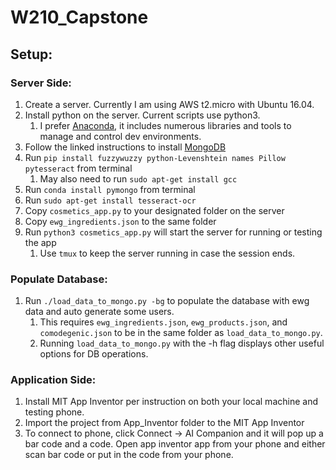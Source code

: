 # W210_Capstone

## Setup:

### Server Side:
1. Create a server. Currently I am using AWS t2.micro with Ubuntu 16.04.
1. Install python on the server. Current scripts use python3.
    1.  I prefer [Anaconda](https://www.anaconda.com/download), it includes numerous libraries and tools to manage and control dev environments.
1. Follow the linked instructions to install [MongoDB](https://docs.mongodb.com/getting-started/shell/tutorial/install-mongodb-on-ubuntu/)
1. Run `pip install fuzzywuzzy python-Levenshtein names Pillow pytesseract` from terminal
    1.  May also need to run `sudo apt-get install gcc`
1. Run `conda install pymongo` from terminal
1. Run `sudo apt-get install tesseract-ocr`
1. Copy `cosmetics_app.py` to your designated folder on the server
1. Copy `ewg_ingredients.json` to the same folder
1. Run `python3 cosmetics_app.py` will start the server for running or testing the app
    1. Use `tmux` to keep the server running in case the session ends.

### Populate Database:
1. Run `./load_data_to_mongo.py -bg` to populate the database with ewg data and auto generate some users.
    1. This requires `ewg_ingredients.json`, `ewg_products.json`, and `comodegenic.json` to be in the same folder as `load_data_to_mongo.py`.
    1. Running `load_data_to_mongo.py` with the -h flag displays other useful options for DB operations.

### Application Side:
1. Install MIT App Inventor per instruction on both your local machine and testing phone.
1. Import the project from App_Inventor folder to the MIT App Inventor
1. To connect to phone, click Connect -> AI Companion and it will pop up a bar code and a code. Open app inventor app from your phone and either scan bar code or put in the code from your phone. 

